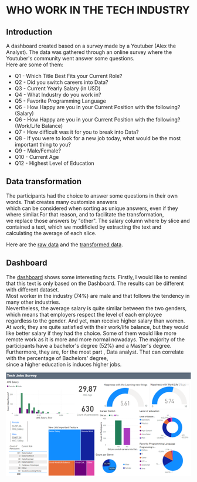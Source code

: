 # WHO WORK IN THE TECH INDUSTRY

## Introduction
A dashboard created based on a survey made by a Youtuber (Alex the Analyst).
The data was gathered through an online survey where the Youtuber's community went answer some questions.<br>
Here are some of them:
* Q1 - Which Title Best Fits your Current Role?	
* Q2 - Did you switch careers into Data?	
* Q3 - Current Yearly Salary (in USD)	
* Q4 - What Industry do you work in?	
* Q5 - Favorite Programming Language	
* Q6 - How Happy are you in your Current Position with the following? (Salary)	
* Q6 - How Happy are you in your Current Position with the following? (Work/Life Balance)		
* Q7 - How difficult was it for you to break into Data?	
* Q8 - If you were to look for a new job today, what would be the most important thing to you?	
* Q9 - Male/Female?	
* Q10 - Current Age
* Q12 - Highest Level of Education

 ## Data transformation
  The participants had the choice to answer some questions in their own words. That creates many customize answers <br>
  which can be considered when sorting as unique answers, even if they where similar.For that reason, and to facilitate the transformation,<br>
  we replace those answers by "other". The salary column where by slice and contained a text, which we modifidied by extracting the text and<br>
  calculating the average of each slice.

  Here are the [raw data](https://github.com/Rasoir-genereux/Project_2/blob/main/Project_2/Raw_data.xlsx) and the 
  [transformed data](https://github.com/Rasoir-genereux/Project_2/blob/main/Project_2/Transformed_data.xlsx).

 ## Dashboard
  
  The [dashboard](/Project_2/Dashboard.pbix) shows some interesting facts.
  Firstly, I would like to remind that this text is only based on the Dashboard. The results can be different with different dataset.<br>
  Most worker in the industry (74%) are male and that follows the tendency in many other industries.<br>
  Nevertheless, the average salary is quite similar between the two genders, which means that employers respect the level of each employee <br> 
  regardless to the gender. And yet, man receive higher salary than women.
  At work, they are quite satisfied with their work/life balance, but they would like better salary if they had the choice.
  Some of them would like more remote work as it is more and more normal nowadays. The majority of the  participants have a bachelor's degree (52%)
  and a Master's degree. Furthermore, they are, for the most part , Data analyst. That can correlate with the percentage of Bachelors' degree, <br>
  since a higher education is induces higher jobs.

  
  ![](Project_2/Dashboard.png)
  




